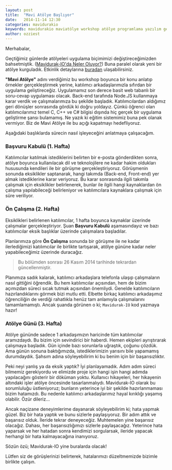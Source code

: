 ```yaml
---
layout: post
title:  "Mavi Atölye Başlıyor"
date:   2014-11-14 12:30
categories: mavidurakio
keywords: mavidurakio maviatölye workshop atölye programlama yazılım geliştirme javascript nodejs ejs bootstrap
author: ozziest
---
```


Merhabalar,

Geçtiğimiz günlerde atölyeleri uygulama biçimimizi değiştireceğimizden bahsetmiştik. ([Mavidurak-IO'da Neler Oluyor?](/mavidurakio/2014/11/03/mavidurak-io-da-neler-oluyor.html)) Buna paralel olarak yeni bir atölye kurguladık. Etkinlik detaylarına [buradan](https://www.facebook.com/events/298666686989612) ulaşabilirsiniz.

**"Mavi Atölye"** adını verdiğimiz bu workshop boyunca bir konu anlatıp örnekler gerçekleştirmek yerine, katılımcı arkadaşlarımızla sıfırdan bir uygulama geliştireceğiz. Uygulamamız son derece basit web tabanlı bir soru-cevap uygulaması olacak. Back-end tarafında Node.JS kullanmaya karar verdik ve çalışmalarımıza bu şekilde başladık. Katılımcılardan aldığımız geri dönüşler sonrasında gördük ki doğru yoldayız. Çünkü öğrenci olan katılımcılarımız temel C, C++ ve C# bilgisi dışında hiç gerçek bir uygulama geliştirme şansı bulamamış. Ne yazık ki eğitim sistemimiz buna pek olanak vermiyor. Biz de Mavi Atölye ile bu açığı kapatmayı hedefliyoruz. 

Aşağıdaki başlıklarda sürecin nasıl işleyeceğini anlatmaya çalışacağım.

### Başvuru Kabulü (1. Hafta)

Katılımcılar katılmak istediklerini belirten bir e-posta gönderdikten sonra, atölye boyunca kullanılacak dil ve teknolojilere ne kadar hakim oldukları hususunda kendileri ile bir görüşme gerçekleştiriyoruz. Görüşmenin sonunda eksiklikler saptanarak, hangi takımda (Back-end, Front-end) yer almak istediklerine karar veriyoruz. Bu karar sonrasında ilgili takımla çalışmak için eksiklikler belirlenerek, bunlar ile ilgili hangi kaynaklardan ön çalışma yapılabileceği belirleniyor ve katılımcılara kaynaklara çalışmak için süre veriliyor.

### Ön Çalışma (2. Hafta)

Eksiklikleri belirlenen katılımcılar, 1 hafta boyunca kaynaklar üzerinde çalışmalar gerçekleştiriyor. Şuan **Başvuru Kabulü** aşamasındayız ve bazı katılımcılar eksik başlıklar üzerinde çalışmalara başladılar.  

Planlarımıza göre **Ön Çalışma** sonunda bir görüşme ile ne kadar ilerlediğimizi katılımcılar ile birlikte tartışarak, atölye gününe kadar neler yapabileceğimiz üzerinde duracağız. 

> Bu bölümden sonrası 26 Kasım 2014 tarihinde tekrardan güncellenmiştir.

Planımıza sadık kalarak, katılımcı arkadaşlara telefonla ulaşıp çalışmaların nasıl gittiğini öğrendik. Bu hem katılımcılar açısından, hem de bizim açımızdan süreci sıcak tutmak açısından önemliydi. Genelde katılımcıların hazırlandıklarını görmek bizi mutlu etti. Elbette birkaç katılımcı arkadaşımız öğrenciliğin de verdiği rahatlıkla henüz tam anlamıyla çalışmalarını tamamlamamıştı. Ancak şuanda görünen o ki; `Mavidurak-IO` kod yazmaya hazır!


### Atölye Günü (3. Hafta)

Atölye gününde sadece 1 arkadaşımızın haricinde tüm katılımcılar aramızdaydı. Bu bizim için sevindirici bir haberdi. Hemen ekipleri ayrıştırarak çalışmaya başladık. Gün içinde bazı sorunlarla uğraştık, çoğunu çözdük. Ama günün sonuna baktığımızda, istediklerimizin yarısını bile yapamamış durumdaydık. Şahsım adına söyleyebilirim ki bu benim için bir başarısızlıktır. 

Peki neyi yanlış ya da eksik yaptık? İyi planlayamadık. Adım adım süreci bilmemiz gerekiyordu ve elimizde proje için hangi işin hangi adımda yapılacağını gösterir bir döküman yoktu. Kullanıcı hikayeleri, her hikayenin altındaki işler atölye öncesinde tasarlanmalıydı. Mavidurak-IO olarak bu sorumluluğu üstleniyoruz; bunların yeterince iyi bir şekilde hazırlanmaması bizim hatamızdı. Bu nedenle katılımcı arkadaşlarımız hayal kırıklığı yaşamış olabilir. Özür dileriz...

Ancak naçizane deneyimlerime dayanarak söyleyebilirim ki; hata yapmak güzel. Biz bir hata yaptık ve bunu sizlerle paylaşıyoruz. Bir adım attık ve başarısız olduk. İleride tekrar deneyeceğiz. Muhtemelen yine başarısız olacağız. Dahası, her başarısızlığımızı sizlerle paylaşacağız. Yeterince hata yaparsak ve her hatadan sonra kendimizi sorgularsak, ileride yapacak herhangi bir hata kalmayacağına inanıyoruz.

Sözün özü; Mavidurak-IO yine buralarda olacak! 

Lütfen siz de görüşlerinizi belirterek, hatalarımızı düzeltmemizde bizimle birlikte çalışın.















